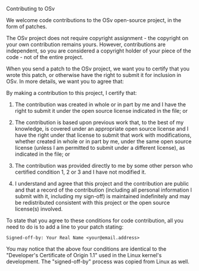Contributing to OSv

We welcome code contributions to the OSv open-source project, in the form of
patches.

The OSv project does not require copyright assignment - the copyright on your
own contribution remains yours. However, contributions are independent, so you
are considered a copyright holder of your piece of the code - not of the entire
project.

When you send a patch to the OSv project, we want you to certify that you wrote
this patch, or otherwise have the right to submit it for inclusion in OSv.
In more details, we want you to agree that:

By making a contribution to this project, I certify that:

1. The contribution was created in whole or in part by me and I have the right to submit it under the open source license indicated in the file; or

2. The contribution is based upon previous work that, to the best of my knowledge, is covered under an appropriate open source license and I have the right under that license to submit that work with modifications, whether created in whole or in part by me, under the same open source license (unless I am permitted to submit under a different license), as indicated in the file; or

3. The contribution was provided directly to me by some other person who certified condition 1, 2 or 3 and I have not modified it.

4. I understand and agree that this project and the contribution are public and that a record of the contribution (including all personal information I submit with it, including my sign-off) is maintained indefinitely and may be redistributed consistent with this project or the open source license(s) involved.

To state that you agree to these conditions for code contribution, all you need
to do is to add a line to your patch stating:

	Signed-off-by: Your Real Name <your@email.address>

You may notice that the above four conditions are identical to the "Developer's
Certificate of Origin 1.1" used in the Linux kernel's development. The
"signed-off-by" process was copied from Linux as well.
